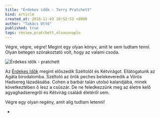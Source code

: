 ```yaml
---
title: "Érdekes idők - Terry Pratchett"
kind: article
created_at: 2010-11-03 10:52:52 +0000
author: "Takács Ottó"
published: true
tags: review,pratchett,olvasonaplo
---
```

Végre, végre, végre! Megint egy olyan könyv, amit le sem tudtam tenni. Olyan betegen szórakoztató volt, hogy az valami csoda. 

![Érdekes idők - pratchett](http://ekultura.hu/images/nagy/4326.jpg)

Az [Érdekes Idők](http://ekultura.hu/olvasnivalo/ajanlok/cikk/2010-06-01/terry-pratchett-erdekes-idok) megint előszedik Széltolót és Kétvirágot. Ellátogatunk az Agáta birodalomba. Széltoló az örök peches belekeveredik a Vörös Hadsereg lázadásába. Cohen a barbár talán utolsó kalandjába, minek következtében ő lesz a csűszár. De ne feledkezzünk meg az életre kelő agyaghadseregről és Kétvirág családi életéről sem. 

Végre egy olyan regény, amit alig tudtam letenni!

- 

<!--break-->

<div class='old-comments'></div>